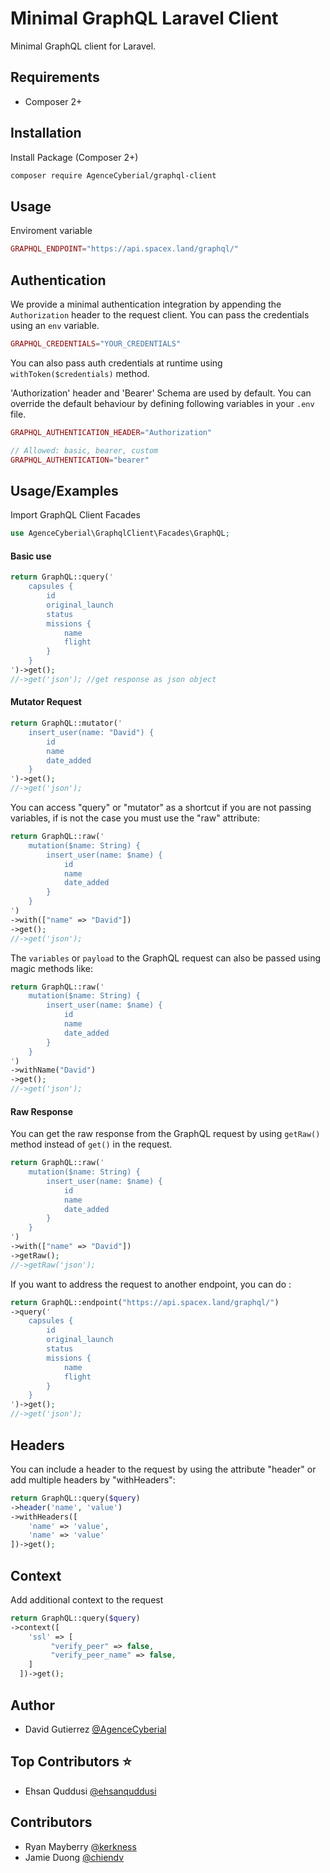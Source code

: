 
# Minimal GraphQL Laravel Client

Minimal GraphQL client for Laravel.


## Requirements

- Composer 2+


## Installation

Install Package (Composer 2+)
```bash
composer require AgenceCyberial/graphql-client
```


## Usage

Enviroment variable 
```php
GRAPHQL_ENDPOINT="https://api.spacex.land/graphql/"
```


## Authentication

We provide a minimal authentication integration by appending the `Authorization` header to the request client. You can pass the credentials using an `env` variable.
```php
GRAPHQL_CREDENTIALS="YOUR_CREDENTIALS"
```

You can also pass auth credentials at runtime using `withToken($credentials)` method.


'Authorization' header and 'Bearer' Schema are used by default. You can override the default behaviour by defining following variables in your `.env` file.
```php
GRAPHQL_AUTHENTICATION_HEADER="Authorization"

// Allowed: basic, bearer, custom
GRAPHQL_AUTHENTICATION="bearer"
```


## Usage/Examples

Import GraphQL Client Facades
```php
use AgenceCyberial\GraphqlClient\Facades\GraphQL;
```

#### Basic use

```php
return GraphQL::query('
    capsules {
        id
        original_launch
        status
        missions {
            name
            flight
        }
    }
')->get();
//->get('json'); //get response as json object
```

#### Mutator Request

```php
return GraphQL::mutator('
    insert_user(name: "David") {
        id
        name
        date_added
    }
')->get();
//->get('json');
```

You can access "query" or "mutator" as a shortcut if you are not passing variables, if is not the case you must use the "raw" attribute:

```php
return GraphQL::raw('
    mutation($name: String) {
        insert_user(name: $name) {
            id
            name
            date_added
        }
    }
')
->with(["name" => "David"])
->get();
//->get('json');
```

The `variables` or `payload` to the GraphQL request can also be passed using magic methods like:

```php
return GraphQL::raw('
    mutation($name: String) {
        insert_user(name: $name) {
            id
            name
            date_added
        }
    }
')
->withName("David")
->get();
//->get('json');
```

#### Raw Response

You can get the raw response from the GraphQL request by using `getRaw()` method instead of `get()` in the request.

```php
return GraphQL::raw('
    mutation($name: String) {
        insert_user(name: $name) {
            id
            name
            date_added
        }
    }
')
->with(["name" => "David"])
->getRaw();
//->getRaw('json');
```

If you want to address the request to another endpoint, you can do :

```php
return GraphQL::endpoint("https://api.spacex.land/graphql/")
->query('
    capsules {
        id
        original_launch
        status
        missions {
            name
            flight
        }
    }
')->get();
//->get('json');
```

## Headers

You can include a header to the request by using the attribute "header" or add multiple headers by "withHeaders":
```php
return GraphQL::query($query)
->header('name', 'value')
->withHeaders([
    'name' => 'value',
    'name' => 'value'
])->get();
```

## Context

Add additional context to the request
```php
return GraphQL::query($query)
->context([
    'ssl' => [
         "verify_peer" => false,
         "verify_peer_name" => false,
    ]
  ])->get();
```


## Author

- David Gutierrez [@AgenceCyberial](https://www.github.com/AgenceCyberial)


## Top Contributors ⭐

- Ehsan Quddusi [@ehsanquddusi](https://github.com/ehsanquddusi)

## Contributors

- Ryan Mayberry [@kerkness](https://github.com/kerkness)
- Jamie Duong [@chiendv](https://github.com/chiendv)


